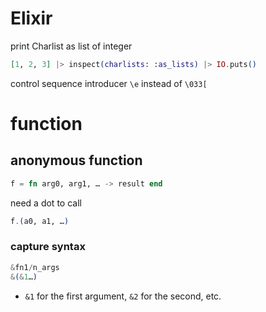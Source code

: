 <!-- toc -->
# Elixir

print Charlist as list of integer

```elixir
[1, 2, 3] |> inspect(charlists: :as_lists) |> IO.puts()
```

control sequence introducer `\e` instead of `\033[`

# function

## anonymous function

```elixir
f = fn arg0, arg1, … -> result end
```

need a dot to call

```elixir
f.(a0, a1, …)
```

### capture syntax

```elixir
&fn1/n_args
&(&1…)
```

- `&1` for the first argument, `&2` for the second, etc.